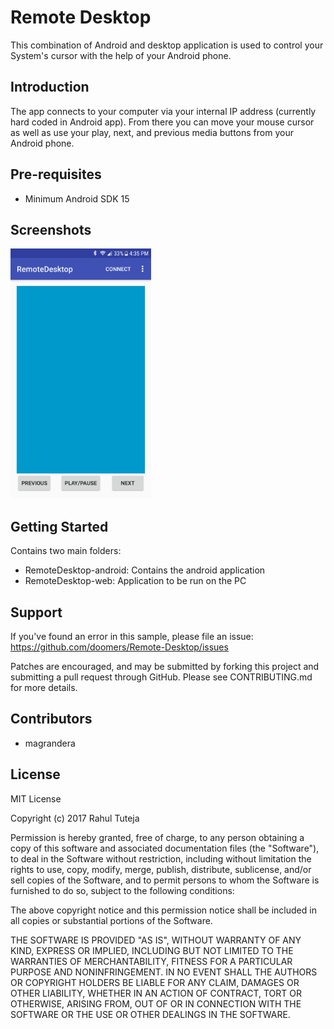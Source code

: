 Remote Desktop
===================================

This combination of Android and desktop application is used to control your System's cursor with the help of your Android phone.

Introduction
------------
The app connects to your computer via your internal IP address (currently hard coded in Android app). From there you can move your mouse cursor as well as use your play, next, and previous media buttons from your Android phone. 

Pre-requisites
--------------

- Minimum Android SDK 15

Screenshots
-------------

<img src="Screenshot1.png" height="400" alt="Screenshot"/> 

Getting Started
---------------

Contains two main folders:
- RemoteDesktop-android: Contains the android application
- RemoteDesktop-web: Application to be run on the PC

Support
-------

If you've found an error in this sample, please file an issue:
https://github.com/doomers/Remote-Desktop/issues

Patches are encouraged, and may be submitted by forking this project and
submitting a pull request through GitHub. Please see CONTRIBUTING.md for more details.

Contributors
------------
- magrandera

License
-------

MIT License

Copyright (c) 2017 Rahul Tuteja

Permission is hereby granted, free of charge, to any person obtaining a copy
of this software and associated documentation files (the "Software"), to deal
in the Software without restriction, including without limitation the rights
to use, copy, modify, merge, publish, distribute, sublicense, and/or sell
copies of the Software, and to permit persons to whom the Software is
furnished to do so, subject to the following conditions:

The above copyright notice and this permission notice shall be included in all
copies or substantial portions of the Software.

THE SOFTWARE IS PROVIDED "AS IS", WITHOUT WARRANTY OF ANY KIND, EXPRESS OR
IMPLIED, INCLUDING BUT NOT LIMITED TO THE WARRANTIES OF MERCHANTABILITY,
FITNESS FOR A PARTICULAR PURPOSE AND NONINFRINGEMENT. IN NO EVENT SHALL THE
AUTHORS OR COPYRIGHT HOLDERS BE LIABLE FOR ANY CLAIM, DAMAGES OR OTHER
LIABILITY, WHETHER IN AN ACTION OF CONTRACT, TORT OR OTHERWISE, ARISING FROM,
OUT OF OR IN CONNECTION WITH THE SOFTWARE OR THE USE OR OTHER DEALINGS IN THE
SOFTWARE.
